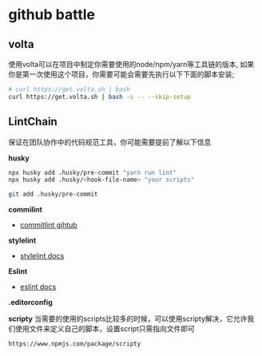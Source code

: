 # github battle

## volta
使用volta可以在项目中制定你需要使用的node/npm/yarn等工具链的版本, 如果你是第一次使用这个项目，你需要可能会需要先执行以下下面的脚本安装;

```bash
# curl https://get.volta.sh | bash
curl https://get.volta.sh | bash -s -- --skip-setup
```

## LintChain
保证在团队协作中的代码规范工具，你可能需要提前了解以下信息

**husky**
```bash
npx husky add .husky/pre-commit "yarn run lint"
npx husky add .husky/<hook-file-name> "your scripts"

git add .husky/pre-commit
```
**commilint**
- [commitlint gihtub](https://github.com/conventional-changelog/commitlint)

**stylelint**
- [stylelint docs](https://stylelint.io/)

**Eslint**
- [eslint docs](https://eslint.org/)

**.editorconfig**

**scripty**
当需要的使用的scripts比较多的时候，可以使用scripty解决，它允许我们使用文件来定义自己的脚本，设置script只需指向文件即可
```bash
https://www.npmjs.com/package/scripty
```